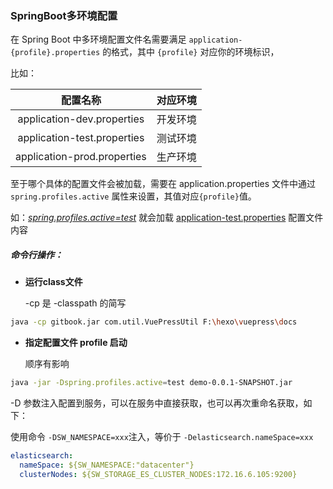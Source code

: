 ### SpringBoot多环境配置

在 Spring Boot 中多环境配置文件名需要满足 `application-{profile}.properties` 的格式，其中 `{profile}` 对应你的环境标识，

比如：

|          配置名称           | 对应环境 |
| :-------------------------: | :------: |
| application-dev.properties  | 开发环境 |
| application-test.properties | 测试环境 |
| application-prod.properties | 生产环境 |

至于哪个具体的配置文件会被加载，需要在 application.properties 文件中通过 `spring.profiles.active` 属性来设置，其值对应`{profile}`值。

如：*<u>spring.profiles.active=test</u>* 就会加载 <u>application-test.properties</u> 配置文件内容

##### 命令行操作：

- **运行class文件**

  -cp 是 -classpath 的简写

```sh
java -cp gitbook.jar com.util.VuePressUtil F:\hexo\vuepress\docs
```

- **指定配置文件 profile 启动**

  顺序有影响

```sh
java -jar -Dspring.profiles.active=test demo-0.0.1-SNAPSHOT.jar
```

-D 参数注入配置到服务，可以在服务中直接获取，也可以再次重命名获取，如下：

使用命令 `-DSW_NAMESPACE=xxx`注入，等价于 `-Delasticsearch.nameSpace=xxx`

```yaml
elasticsearch:
  nameSpace: ${SW_NAMESPACE:"datacenter"}
  clusterNodes: ${SW_STORAGE_ES_CLUSTER_NODES:172.16.6.105:9200}
```


